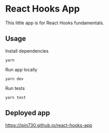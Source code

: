 # React Hooks App

This little app is for React Hooks fundamentals.

## Usage

Install dependencies

```
yarn
```

Run app locally

```
yarn dev
```

Run tests

```
yarn test
```

## Deployed app

https://jpin730.github.io/react-hooks-app
